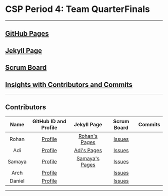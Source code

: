 # CSP Period 4: Team QuarterFinals
---
## [GitHub Pages](https://archkitten.github.io/n22p4-quarter-finals/)
## [Jekyll Page](https://archkitten.github.io/n22p4-quarter-finals/index)
## [Scrum Board](https://github.com/Archkitten/n22p4-quarter-finals/projects/1)
## [Insights with Contributors and Commits](https://github.com/Archkitten/n22p4-quarter-finals/graphs/contributors)
--- 
###   <h2 id="contributers">Contributors</h2>
| Name | GitHub ID and Profile | Jekyll Page | Scrum Board | Commits |
|:----:|:----------------------:|:-----:|:-----------:|:-------:|
|Rohan    |[Profile](https://github.com/RohanG326)|[Rohan's Pages](https://rohang326.github.io/trimester3personalrepo/) |[Issues](https://github.com/Archkitten/n224-quarter-finals/issues/assigned/RohanG326)                      |         | 
|Adi      |[Profile](https://github.com/Adi-K-Coding)|[Adi's Pages](https://adi-k-coding.github.io/Tri3-Adi/)|[Issues](https://github.com/Archkitten/n224-quarter-finals/issues/assigned/Adi-K-Coding)             |         | 
|Samaya   |[Profile](https://github.com/samayass)|[Samaya's Pages](https://samayass.github.io/Tri3-Samaya/)|[Issues](https://github.com/Archkitten/n224-quarter-finals/issues/assigned/samayass)                 |         | 
|Arch     |[Profile](https://github.com/Archkitten)|       |[Issues](https://github.com/Archkitten/n224-quarter-finals/issues/assigned/Archkitten)               |         | 
|Daniel   |[Profile](https://github.com/danaylevy2004)|       |[Issues](https://github.com/Archkitten/n224-quarter-finals/issues/assigned/danaylevy2004)                         |         | 


---
